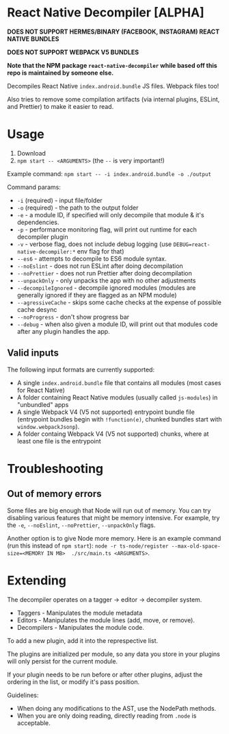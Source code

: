 # React Native Decompiler [ALPHA]

**DOES NOT SUPPORT HERMES/BINARY (FACEBOOK, INSTAGRAM) REACT NATIVE BUNDLES**

**DOES NOT SUPPORT WEBPACK V5 BUNDLES**

**Note that the NPM package `react-native-decompiler` while based off this repo is maintained by someone else.**

Decompiles React Native `index.android.bundle` JS files. Webpack files too!

Also tries to remove some compilation artifacts (via internal plugins, ESLint, and Prettier) to make it easier to read.

# Usage

1. Download
2. `npm start -- <ARGUMENTS>` (the `--` is very important!)

Example command: `npm start -- -i index.android.bundle -o ./output`

Command params:
- `-i` (required) - input file/folder
- `-o` (required) - the path to the output folder
- `-e` - a module ID, if specified will only decompile that module & it's dependencies.
- `-p` - performance monitoring flag, will print out runtime for each decompiler plugin
- `-v` - verbose flag, does not include debug logging (use `DEBUG=react-native-decompiler:*` env flag for that)
- `--es6` - attempts to decompile to ES6 module syntax.
- `--noEslint` - does not run ESLint after doing decompilation
- `--noPrettier` - does not run Prettier after doing decompilation
- `--unpackOnly` - only unpacks the app with no other adjustments
- `--decompileIgnored` - decompile ignored modules (modules are generally ignored if they are flagged as an NPM module)
- `--agressiveCache` - skips some cache checks at the expense of possible cache desync
- `--noProgress` - don't show progress bar
- `--debug` - when also given a module ID, will print out that modules code after any plugin handles the app.

## Valid inputs

The following input formats are currently supported:
- A single `index.android.bundle` file that contains all modules (most cases for React Native)
- A folder containing React Native modules (usually called `js-modules`) in "unbundled" apps
- A single Webpack V4 (V5 not supported) entrypoint bundle file (entrypoint bundles begin with `!function(e)`, chunked bundles start with `window.webpackJsonp`).
- A folder containg Webpack V4 (V5 not supported) chunks, where at least one file is the entrypoint

# Troubleshooting

## Out of memory errors

Some files are big enough that Node will run out of memory. You can try disabling various features that might be memory intensive. For example, try the `-e`, `--noEslint`, `--noPrettier`, `--unpackOnly` flags.

Another option is to give Node more memory. Here is an example command (run this instead of `npm start`): `node -r ts-node/register --max-old-space-size=<MEMORY IN MB>  ./src/main.ts <ARGUMENTS>`.

# Extending

The decompiler operates on a tagger -> editor -> decompiler system.

* Taggers - Manipulates the module metadata
* Editors - Manipulates the module lines (add, move, or remove).
* Decompilers - Manipulates the module code.

To add a new plugin, add it into the represpective list.

The plugins are initialized per module, so any data you store in your plugins will only persist for the current module.

If your plugin needs to be run before or after other plugins, adjust the ordering in the list, or modify it's pass position.

Guidelines:

* When doing any modifications to the AST, use the NodePath methods.
* When you are only doing reading, directly reading from `.node` is acceptable.
